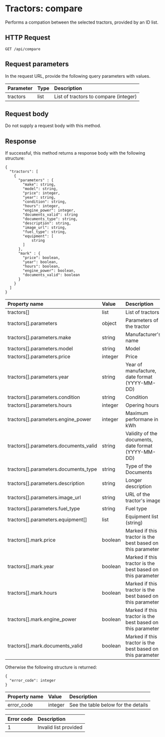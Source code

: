 # Tractors: compare

Performs a compation between the selected tractors, provided by an ID list. 

## HTTP Request

```text
GET /api/compare
```

## Request parameters

In the request URL, provide the following query parameters with values.

| Parameter | Type | Description                           |
|:----------|:-----|:--------------------------------------|
| tractors  | list | List of tractors to compare (integer) |

## Request body

Do not supply a request body with this method.

## Response

If successful, this method returns a response body with the following structure:

```text
{
  "tractors": [
    {
      "parameters" : {
        "make": string,
        "model": string,
        "price": integer,
        "year": string,
        "condition": string,
        "hours": integer,
        "engine_power": integer,
        "documents_valid": string
        "documents_type": string,
        "description": string,
        "image_url": string,
        "fuel_type": string,
        "equipment": [
            string
        ]
      },
      "mark" : {
        "price": boolean,
        "year": boolean,
        "hours": boolean,
        "engine_power": boolean,
        "documents_valid": boolean
      }
    }
  ]
}
```

| Property name                         | Value   | Description                                                |
|:--------------------------------------|:--------|:-----------------------------------------------------------|
| tractors[]                            | list    | List of tractors                                           |
| tractors[].parameters                 | object  | Parameters of the tractor                                  |
| tractors[].parameters.make            | string  | Manufacturer's name                                        |
| tractors[].parameters.model           | string  | Model                                                      |
| tractors[].parameters.price           | integer | Price                                                      |
| tractors[].parameters.year            | string  | Year of manufacture, date format (YYYY-MM-DD)              |
| tractors[].parameters.condition       | string  | Condition                                                  |
| tractors[].parameters.hours           | integer | Opering hours                                              |
| tractors[].parameters.engine_power    | integer | Maximum performane in kWh                                  |
| tractors[].parameters.documents_valid | string  | Validity of the documents, date format (YYYY-MM-DD)        |
| tractors[].parameters.documents_type  | string  | Type of the Documents                                      |
| tractors[].parameters.description     | string  | Longer description                                         |
| tractors[].parameters.image_url       | string  | URL of the tractor's image                                 |
| tractors[].parameters.fuel_type       | string  | Fuel type                                                  |
| tractors[].parameters.equipment[]     | list    | Equipment list (string)                                    |
| tractors[].mark.price                 | boolean | Marked if this tractor is the best based on this parameter |
| tractors[].mark.year                  | boolean | Marked if this tractor is the best based on this parameter |
| tractors[].mark.hours                 | boolean | Marked if this tractor is the best based on this parameter |
| tractors[].mark.engine_power          | boolean | Marked if this tractor is the best based on this parameter |
| tractors[].mark.documents_valid       | boolean | Marked if this tractor is the best based on this parameter |

Otherwise the following structure is returned:

```text
{
  "error_code": integer
}
```

| Property name | Value   | Description                         |
|:--------------|:--------|:------------------------------------|
| error_code    | integer | See the table below for the details |

| Error code | Description           |
|:-----------|:----------------------|
| 1          | Invalid list provided |
